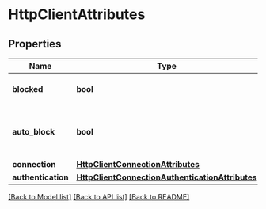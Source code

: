 # HttpClientAttributes

## Properties
Name | Type | Description | Notes
------------ | ------------- | ------------- | -------------
**blocked** | **bool** | Whether to block outbound connections on the repository | 
**auto_block** | **bool** | Whether to auto-block outbound connections if remote peer is detected as unreachable/unresponsive | 
**connection** | [**HttpClientConnectionAttributes**](HttpClientConnectionAttributes.md) |  | [optional] 
**authentication** | [**HttpClientConnectionAuthenticationAttributes**](HttpClientConnectionAuthenticationAttributes.md) |  | [optional] 

[[Back to Model list]](../README.md#documentation-for-models) [[Back to API list]](../README.md#documentation-for-api-endpoints) [[Back to README]](../README.md)

